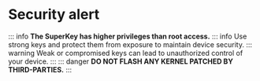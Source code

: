 # Security alert

::: info
**The SuperKey has higher privileges than root access.**
::: info
Use strong keys and protect them from exposure to maintain device security.
::: warning
Weak or compromised keys can lead to unauthorized control of your device.
:::
::: danger
**DO NOT FLASH ANY KERNEL PATCHED BY THIRD-PARTIES.**
:::
